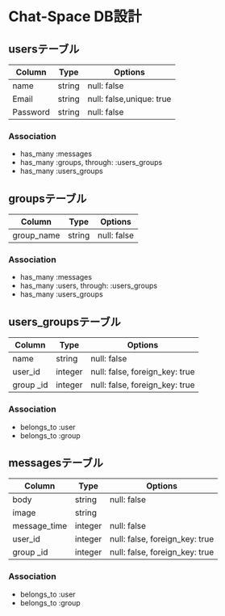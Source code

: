 # Chat-Space DB設計

## usersテーブル
|Column|Type|Options|
|------|----|-------|
|name|string|null: false|
|Email|string|null: false,unique: true|
|Password|string|null: false|
### Association
- has_many  :messages
- has_many  :groups,  through:  :users_groups
- has_many  :users_groups

## groupsテーブル
|Column|Type|Options|
|------|----|-------|
|group_name|string|null: false|
### Association
- has_many  :messages
- has_many  :users,  through:  :users_groups
- has_many  :users_groups

## users_groupsテーブル
|Column|Type|Options|
|------|----|-------|
|name|string|null: false|
|user_id|integer|null: false, foreign_key: true|
|group  _id|integer|null: false, foreign_key: true|
### Association
- belongs_to :user
- belongs_to :group

## messagesテーブル
|Column|Type|Options|
|------|----|-------|
|body|string|null: false|
|image|string||
|message_time|integer|null: false|
|user_id|integer|null: false, foreign_key: true|
|group  _id|integer|null: false, foreign_key: true|
### Association
- belongs_to :user
- belongs_to :group








